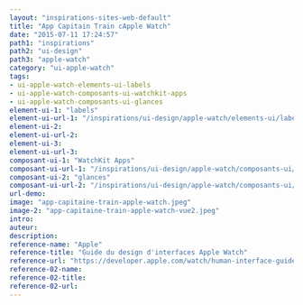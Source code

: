 ```yaml
---
layout: "inspirations-sites-web-default"
title: "App Capitain Train cApple Watch"
date: "2015-07-11 17:24:57"
path1: "inspirations"
path2: "ui-design"
path3: "apple-watch"
category: "ui-apple-watch"
tags:
- ui-apple-watch-elements-ui-labels
- ui-apple-watch-composants-ui-watchkit-apps
- ui-apple-watch-composants-ui-glances
element-ui-1: "labels"
element-ui-url-1: "/inspirations/ui-design/apple-watch/elements-ui/labels/"
element-ui-2:
element-ui-url-2:
element-ui-3:
element-ui-url-3:
composant-ui-1: "WatchKit Apps"
composant-ui-url-1: "/inspirations/ui-design/apple-watch/composants-ui/watchkit-apps/"
composant-ui-2: "glances"
composant-ui-url-2: "/inspirations/ui-design/apple-watch/composants-ui/glances/"
url-demo:
image: "app-capitaine-train-apple-watch.jpeg"
image-2: "app-capitaine-train-apple-watch-vue2.jpeg"
intro:
auteur:
description:
reference-name: "Apple"
reference-title: "Guide du design d'interfaces Apple Watch"
reference-url: "https://developer.apple.com/watch/human-interface-guidelines/"
reference-02-name:
reference-02-title:
reference-02-url:
---
```

